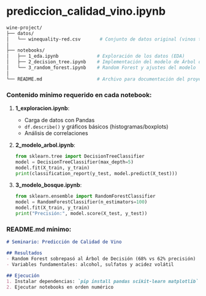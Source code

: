 # prediccion_calidad_vino.ipynb

```bash
wine-project/
├── datos/
│   └── winequality-red.csv       # Conjunto de datos original (vinos tintos)
│
├── notebooks/
│   ├── 1_eda.ipynb              # Exploración de los datos (EDA)
│   ├── 2_decision_tree.ipynb    # Implementación del modelo de Árbol de Decisión
│   └── 3_random_forest.ipynb    # Random Forest y ajustes del modelo
│
└── README.md                    # Archivo para documentación del proyecto

```
### Contenido mínimo requerido en cada notebook:

1. **1_exploracion.ipynb**:
   - Carga de datos con Pandas
   - `df.describe()` y gráficos básicos (histogramas/boxplots)
   - Análisis de correlaciones

2. **2_modelo_arbol.ipynb**:
   ```python
   from sklearn.tree import DecisionTreeClassifier
   model = DecisionTreeClassifier(max_depth=5)
   model.fit(X_train, y_train)
   print(classification_report(y_test, model.predict(X_test)))
   ```

3. **3_modelo_bosque.ipynb**:
   ```python
   from sklearn.ensemble import RandomForestClassifier
   model = RandomForestClassifier(n_estimators=100)
   model.fit(X_train, y_train)
   print("Precisión:", model.score(X_test, y_test))
   ```

### README.md mínimo:
```markdown
# Seminario: Predicción de Calidad de Vino

## Resultados
- Random Forest sobrepasó al Árbol de Decisión (68% vs 62% precisión)
- Variables fundamentales: alcohol, sulfatos y acidez volátil

## Ejecución
1. Instalar dependencias: `pip install pandas scikit-learn matplotlib`
2. Ejecutar notebooks en orden numérico
```

